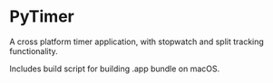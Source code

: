 # PyTimer

A cross platform timer application, with stopwatch and split tracking 
functionality.

Includes build script for building .app bundle on macOS.

